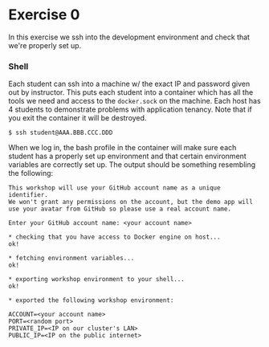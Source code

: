 # Exercise 0

In this exercise we ssh into the development environment and check that we're properly set up.


### Shell

Each student can ssh into a machine w/ the exact IP and password given out by instructor. This puts each student into a container which has all the tools we need and access to the `docker.sock` on the machine. Each host has 4 students to demonstrate problems with application tenancy. Note that if you exit the container it will be destroyed.


```
$ ssh student@AAA.BBB.CCC.DDD
```

When we log in, the bash profile in the container will make sure each student has a properly set up environment and that certain environment variables are correctly set up. The output should be something resembling the following:

```
This workshop will use your GitHub account name as a unique identifier.
We won't grant any permissions on the account, but the demo app will
use your avatar from GitHub so please use a real account name.

Enter your GitHub account name: <your account name>

* checking that you have access to Docker engine on host...
ok!

* fetching environment variables...
ok!

* exporting workshop environment to your shell...
ok!

* exported the following workshop environment:

ACCOUNT=<your account name>
PORT=<random port>
PRIVATE_IP=<IP on our cluster's LAN>
PUBLIC_IP=<IP on the public internet>
```
